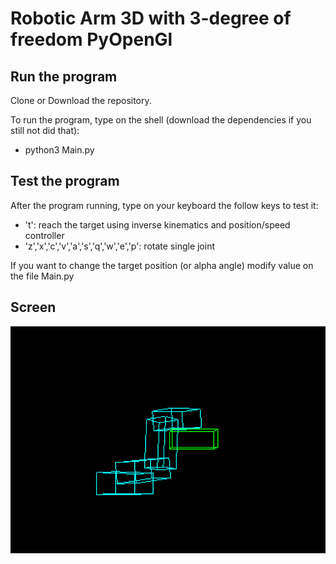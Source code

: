 # Robotic Arm 3D with 3-degree of freedom PyOpenGl

## Run the program
Clone or Download the repository.

To run the program, type on the shell (download the dependencies if you still not did that): 
  - python3 Main.py 

## Test the program
After the program running, type on your keyboard the follow keys to test it:
  - 't': reach the target using inverse kinematics and position/speed controller
  - 'z','x','c','v','a','s','q','w','e','p': rotate single joint
  
If you want to change the target position (or alpha angle) modify value on the file Main.py

## Screen

![alt text](image.png)
